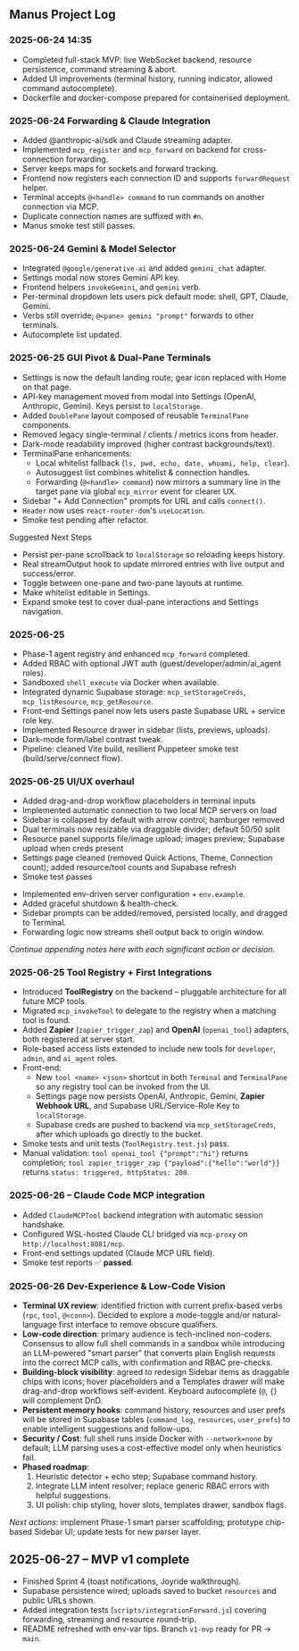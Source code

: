 ## Manus Project Log

### 2025-06-24 14:35
- Completed full-stack MVP: live WebSocket backend, resource persistence, command streaming & abort.
- Added UI improvements (terminal history, running indicator, allowed command autocomplete).
- Dockerfile and docker-compose prepared for containerised deployment.

### 2025-06-24 Forwarding & Claude Integration
- Added @anthropic-ai/sdk and Claude streaming adapter.
- Implemented `mcp_register` and `mcp_forward` on backend for cross-connection forwarding.
- Server keeps maps for sockets and forward tracking.
- Frontend now registers each connection ID and supports `forwardRequest` helper.
- Terminal accepts `@<handle> command` to run commands on another connection via MCP.
- Duplicate connection names are suffixed with `#n`.
- Manus smoke test still passes.

### 2025-06-24 Gemini & Model Selector
- Integrated `@google/generative-ai` and added `gemini_chat` adapter.
- Settings modal now stores Gemini API key.
- Frontend helpers `invokeGemini`, and `gemini` verb.
- Per-terminal dropdown lets users pick default mode: shell, GPT, Claude, Gemini.
- Verbs still override; `@<pane> gemini "prompt"` forwards to other terminals.
- Autocomplete list updated.

### 2025-06-25 GUI Pivot & Dual-Pane Terminals
- Settings is now the default landing route; gear icon replaced with Home on that page.
- API-key management moved from modal into Settings (OpenAI, Anthropic, Gemini).  Keys persist to `localStorage`.
- Added `DoublePane` layout composed of reusable `TerminalPane` components.
- Removed legacy single-terminal / clients / metrics icons from header.
- Dark-mode readability improved (higher contrast backgrounds/text).
- TerminalPane enhancements:
  - Local whitelist fallback (`ls, pwd, echo, date, whoami, help, clear`).
  - Autosuggest list combines whitelist & connection handles.
  - Forwarding (`@<handle> command`) now mirrors a summary line in the target pane via global `mcp_mirror` event for clearer UX.
- Sidebar "+ Add Connection" prompts for URL and calls `connect()`.
- `Header` now uses `react-router-dom`'s `useLocation`.
- Smoke test pending after refactor.

Suggested Next Steps
- Persist per-pane scrollback to `localStorage` so reloading keeps history.
- Real streamOutput hook to update mirrored entries with live output and success/error.
- Toggle between one-pane and two-pane layouts at runtime.
- Make whitelist editable in Settings.
- Expand smoke test to cover dual-pane interactions and Settings navigation.

### 2025-06-25
- Phase-1 agent registry and enhanced `mcp_forward` completed.
- Added RBAC with optional JWT auth (guest/developer/admin/ai_agent roles).
- Sandboxed `shell_execute` via Docker when available.
- Integrated dynamic Supabase storage: `mcp_setStorageCreds`, `mcp_listResource`, `mcp_getResource`.
- Front-end Settings panel now lets users paste Supabase URL + service role key.
- Implemented Resource drawer in sidebar (lists, previews, uploads).
- Dark-mode form/label contrast tweak.
- Pipeline: cleaned Vite build, resilient Puppeteer smoke test (build/serve/connect flow).

### 2025-06-25 UI/UX overhaul
- Added drag-and-drop workflow placeholders in terminal inputs
- Implemented automatic connection to two local MCP servers on load
- Sidebar is collapsed by default with arrow control; hamburger removed
- Dual terminals now resizable via draggable divider; default 50/50 split
- Resource panel supports file/image upload; images preview; Supabase upload when creds present
- Settings page cleaned (removed Quick Actions, Theme, Connection count); added resource/tool counts and Supabase refresh
- Smoke test passes

* Implemented env-driven server configuration + `env.example`.
* Added graceful shutdown & health-check.
* Sidebar prompts can be added/removed, persisted locally, and dragged to Terminal.
* Forwarding logic now streams shell output back to origin window.

*Continue appending notes here with each significant action or decision.*

### 2025-06-25 Tool Registry + First Integrations
- Introduced **ToolRegistry** on the backend – pluggable architecture for all future MCP tools.
- Migrated `mcp_invokeTool` to delegate to the registry when a matching tool is found.
- Added **Zapier** (`zapier_trigger_zap`) and **OpenAI** (`openai_tool`) adapters, both registered at server start.
- Role-based access lists extended to include new tools for `developer`, `admin`, and `ai_agent` roles.
- Front-end:
  - New `tool <name> <json>` shortcut in both `Terminal` and `TerminalPane` so any registry tool can be invoked from the UI.
  - Settings page now persists OpenAI, Anthropic, Gemini, **Zapier Webhook URL**, and Supabase URL/Service-Role Key to `localStorage`.
  - Supabase creds are pushed to backend via `mcp_setStorageCreds`, after which uploads go directly to the bucket.
- Smoke tests and unit tests (`ToolRegistry.test.js`) pass.
- Manual validation: `tool openai_tool {"prompt":"hi"}` returns completion; `tool zapier_trigger_zap {"payload":{"hello":"world"}}` returns `status: triggered, httpStatus: 200`.

### 2025-06-26 – Claude Code MCP integration
- Added `ClaudeMCPTool` backend integration with automatic session handshake.
- Configured WSL-hosted Claude CLI bridged via `mcp-proxy` on `http://localhost:8081/mcp`.
- Front-end settings updated (Claude MCP URL field).
- Smoke test reports ✅ **passed**.

### 2025-06-26 Dev-Experience & Low-Code Vision
- **Terminal UX review**: identified friction with current prefix-based verbs (`rpc`, `tool`, `@<conn>`). Decided to explore a mode-toggle and/or natural-language first interface to remove obscure qualifiers.
- **Low-code direction**: primary audience is tech-inclined non-coders. Consensus to allow full shell commands in a sandbox while introducing an LLM-powered "smart parser" that converts plain English requests into the correct MCP calls, with confirmation and RBAC pre-checks.
- **Building-block visibility**: agreed to redesign Sidebar items as draggable chips with icons; hover placeholders and a Templates drawer will make drag-and-drop workflows self-evident. Keyboard autocomplete (`@`, `{`) will complement DnD.
- **Persistent memory hooks**: command history, resources and user prefs will be stored in Supabase tables (`command_log`, `resources`, `user_prefs`) to enable intelligent suggestions and follow-ups.
- **Security / Cost**: full shell runs inside Docker with `--network=none` by default; LLM parsing uses a cost-effective model only when heuristics fail.
- **Phased roadmap**:
  1. Heuristic detector + echo step; Supabase command history.
  2. Integrate LLM intent resolver; replace generic RBAC errors with helpful suggestions.
  3. UI polish: chip styling, hover slots, templates drawer, sandbox flags.

*Next actions*: implement Phase-1 smart parser scaffolding; prototype chip-based Sidebar UI; update tests for new parser layer. 

## 2025-06-27 – MVP v1 complete

* Finished Sprint 4 (toast notifications, Joyride walkthrough).
* Supabase persistence wired; uploads saved to bucket `resources` and public URLs shown.
* Added integration tests (`scripts/integrationForward.js`) covering forwarding, streaming and resource round-trip.
* README refreshed with env-var tips. Branch `v1-mvp` ready for PR → `main`. 